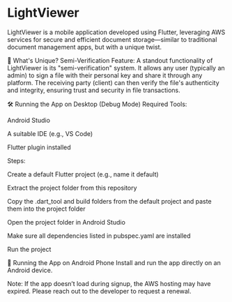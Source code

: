 # LightViewer

LightViewer is a mobile application developed using Flutter, leveraging AWS services for secure and efficient document storage—similar to traditional document management apps, but with a unique twist.

🔐 What's Unique?
Semi-Verification Feature:
A standout functionality of LightViewer is its "semi-verification" system. It allows any user (typically an admin) to sign a file with their personal key and share it through any platform. The receiving party (client) can then verify the file's authenticity and integrity, ensuring trust and security in file transactions.

🛠️ Running the App on Desktop (Debug Mode)
Required Tools:

Android Studio

A suitable IDE (e.g., VS Code)

Flutter plugin installed

Steps:

Create a default Flutter project (e.g., name it default)

Extract the project folder from this repository

Copy the .dart_tool and build folders from the default project and paste them into the project folder

Open the project folder in Android Studio

Make sure all dependencies listed in pubspec.yaml are installed

Run the project

📲 Running the App on Android Phone
Install and run the app directly on an Android device.

Note: If the app doesn’t load during signup, the AWS hosting may have expired. Please reach out to the developer to request a renewal.



